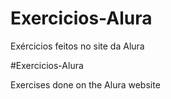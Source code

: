 # Exercicios-Alura

Exércicios feitos no site da Alura

#Exercicios-Alura

Exercises done on the Alura website
